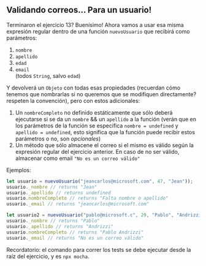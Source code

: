 ## Validando correos... Para un usuario!

Terminaron el ejercicio 13? Buenísimo! Ahora vamos a usar esa misma expresión regular dentro de una función `nuevoUsuario` que recibirá como parámetros:

1) `nombre`
2) `apellido`
3) `edad`
4) `email`  
(todos `String`, salvo `edad`) 

Y devolverá un `Objeto` con todas esas propiedades (recuerdan cómo tenemos que nombrarlas si no queremos que se modifiquen directamente? respeten la convención), pero con estos adicionales:

1) Un `nombreCompleto` no definido estáticamente que sólo deberá ejecutarse si se da un `nombre` && un `apellido` a la función (verán que en los parámetros de la función se especifica `nombre = undefined` y `apellido = undefined`, esto significa que la función puede recibir estos parámetros o no, son *opcionales*)
2) Un método que sólo almacene el correo si el mismo es válido según la expresión regular del ejercicio anterior. En caso de no ser válido, almacenar como email `"No es un correo válido"`

Ejemplos:

``` javascript
let usuario = nuevoUsuario("jeancarlos@microsoft.com", 47, "Jean"));
usuario._nombre // returns "Jean"
usuario._apellido // returns undefined
usuario.nombreCompleto // returns "Falta nombre o apellido"
usuario._email // returns "jeancarlos@microsoft.com"

let usuario2 = nuevoUsuario("pablo@microsoft.c", 29, "Pablo", "Andrizzi"));
usuario._nombre // returns "Pablo"
usuario._apellido // returns "Andrizzi"
usuario.nombreCompleto // returns "Pablo Andrizzi"
usuario._email // returns "No es un correo válido"
```

Recordatorio: el comando para correr los tests se debe ejecutar desde la raíz del ejercicio, y es `npx mocha`.
